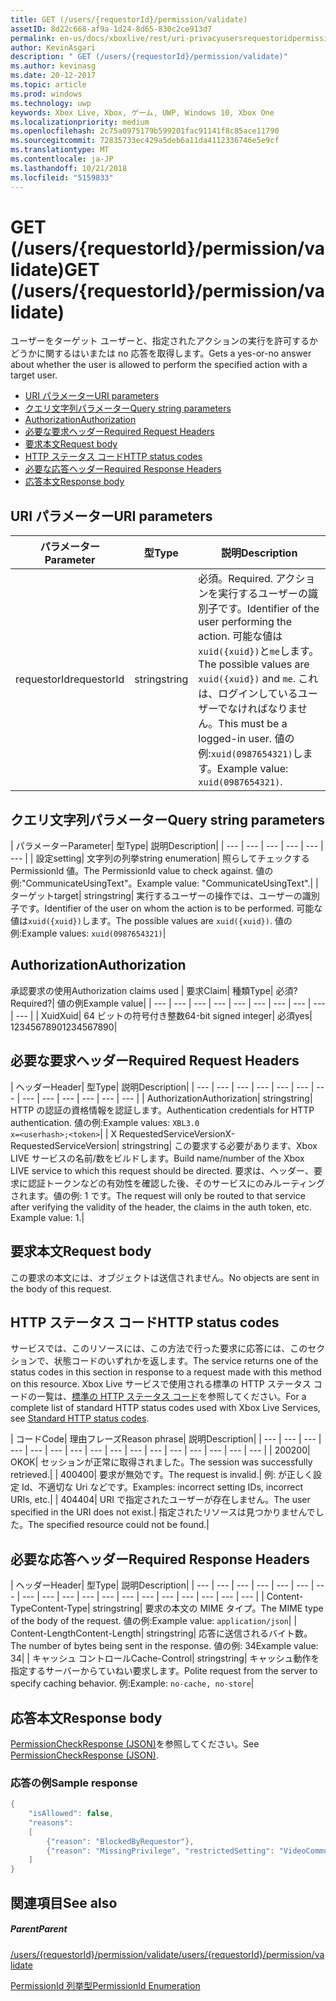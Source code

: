 ```yaml
---
title: GET (/users/{requestorId}/permission/validate)
assetID: 8d22c668-af9a-1d24-8d65-830c2ce913d7
permalink: en-us/docs/xboxlive/rest/uri-privacyusersrequestoridpermissionvalidateget.html
author: KevinAsgari
description: " GET (/users/{requestorId}/permission/validate)"
ms.author: kevinasg
ms.date: 20-12-2017
ms.topic: article
ms.prod: windows
ms.technology: uwp
keywords: Xbox Live, Xbox, ゲーム, UWP, Windows 10, Xbox One
ms.localizationpriority: medium
ms.openlocfilehash: 2c75a0975179b599201fac91141f8c85ace11790
ms.sourcegitcommit: 72835733ec429a5deb6a11da4112336746e5e9cf
ms.translationtype: MT
ms.contentlocale: ja-JP
ms.lasthandoff: 10/21/2018
ms.locfileid: "5159833"
---
```

# <a name="get-usersrequestoridpermissionvalidate"></a><span data-ttu-id="0a78d-104">GET (/users/{requestorId}/permission/validate)</span><span class="sxs-lookup"><span data-stu-id="0a78d-104">GET (/users/{requestorId}/permission/validate)</span></span>
<span data-ttu-id="0a78d-105">ユーザーをターゲット ユーザーと、指定されたアクションの実行を許可するかどうかに関するはいまたは no 応答を取得します。</span><span class="sxs-lookup"><span data-stu-id="0a78d-105">Gets a yes-or-no answer about whether the user is allowed to perform the specified action with a target user.</span></span>

  * [<span data-ttu-id="0a78d-106">URI パラメーター</span><span class="sxs-lookup"><span data-stu-id="0a78d-106">URI parameters</span></span>](#ID4EQ)
  * [<span data-ttu-id="0a78d-107">クエリ文字列パラメーター</span><span class="sxs-lookup"><span data-stu-id="0a78d-107">Query string parameters</span></span>](#ID4E2)
  * [<span data-ttu-id="0a78d-108">Authorization</span><span class="sxs-lookup"><span data-stu-id="0a78d-108">Authorization</span></span>](#ID4EDC)
  * [<span data-ttu-id="0a78d-109">必要な要求ヘッダー</span><span class="sxs-lookup"><span data-stu-id="0a78d-109">Required Request Headers</span></span>](#ID4EID)
  * [<span data-ttu-id="0a78d-110">要求本文</span><span class="sxs-lookup"><span data-stu-id="0a78d-110">Request body</span></span>](#ID4ETE)
  * [<span data-ttu-id="0a78d-111">HTTP ステータス コード</span><span class="sxs-lookup"><span data-stu-id="0a78d-111">HTTP status codes</span></span>](#ID4E5E)
  * [<span data-ttu-id="0a78d-112">必要な応答ヘッダー</span><span class="sxs-lookup"><span data-stu-id="0a78d-112">Required Response Headers</span></span>](#ID4ETG)
  * [<span data-ttu-id="0a78d-113">応答本文</span><span class="sxs-lookup"><span data-stu-id="0a78d-113">Response body</span></span>](#ID4EKAAC)

<a id="ID4EQ"></a>


## <a name="uri-parameters"></a><span data-ttu-id="0a78d-114">URI パラメーター</span><span class="sxs-lookup"><span data-stu-id="0a78d-114">URI parameters</span></span>

| <span data-ttu-id="0a78d-115">パラメーター</span><span class="sxs-lookup"><span data-stu-id="0a78d-115">Parameter</span></span>| <span data-ttu-id="0a78d-116">型</span><span class="sxs-lookup"><span data-stu-id="0a78d-116">Type</span></span>| <span data-ttu-id="0a78d-117">説明</span><span class="sxs-lookup"><span data-stu-id="0a78d-117">Description</span></span>|
| --- | --- | --- |
| <span data-ttu-id="0a78d-118">requestorId</span><span class="sxs-lookup"><span data-stu-id="0a78d-118">requestorId</span></span>| <span data-ttu-id="0a78d-119">string</span><span class="sxs-lookup"><span data-stu-id="0a78d-119">string</span></span>| <span data-ttu-id="0a78d-120">必須。</span><span class="sxs-lookup"><span data-stu-id="0a78d-120">Required.</span></span> <span data-ttu-id="0a78d-121">アクションを実行するユーザーの識別子です。</span><span class="sxs-lookup"><span data-stu-id="0a78d-121">Identifier of the user performing the action.</span></span> <span data-ttu-id="0a78d-122">可能な値は<code>xuid({xuid})</code>と<code>me</code>します。</span><span class="sxs-lookup"><span data-stu-id="0a78d-122">The possible values are <code>xuid({xuid})</code> and <code>me</code>.</span></span> <span data-ttu-id="0a78d-123">これは、ログインしているユーザーでなければなりません。</span><span class="sxs-lookup"><span data-stu-id="0a78d-123">This must be a logged-in user.</span></span> <span data-ttu-id="0a78d-124">値の例:<code>xuid(0987654321)</code>します。</span><span class="sxs-lookup"><span data-stu-id="0a78d-124">Example value: <code>xuid(0987654321)</code>.</span></span>|

<a id="ID4E2"></a>


## <a name="query-string-parameters"></a><span data-ttu-id="0a78d-125">クエリ文字列パラメーター</span><span class="sxs-lookup"><span data-stu-id="0a78d-125">Query string parameters</span></span>

| <span data-ttu-id="0a78d-126">パラメーター</span><span class="sxs-lookup"><span data-stu-id="0a78d-126">Parameter</span></span>| <span data-ttu-id="0a78d-127">型</span><span class="sxs-lookup"><span data-stu-id="0a78d-127">Type</span></span>| <span data-ttu-id="0a78d-128">説明</span><span class="sxs-lookup"><span data-stu-id="0a78d-128">Description</span></span>|
| --- | --- | --- | --- | --- | --- |
| <span data-ttu-id="0a78d-129">設定</span><span class="sxs-lookup"><span data-stu-id="0a78d-129">setting</span></span>| <span data-ttu-id="0a78d-130">文字列の列挙</span><span class="sxs-lookup"><span data-stu-id="0a78d-130">string enumeration</span></span>| <span data-ttu-id="0a78d-131">照らしてチェックする PermissionId 値。</span><span class="sxs-lookup"><span data-stu-id="0a78d-131">The PermissionId value to check against.</span></span> <span data-ttu-id="0a78d-132">値の例:"CommunicateUsingText"。</span><span class="sxs-lookup"><span data-stu-id="0a78d-132">Example value: "CommunicateUsingText".</span></span>|
| <span data-ttu-id="0a78d-133">ターゲット</span><span class="sxs-lookup"><span data-stu-id="0a78d-133">target</span></span>| <span data-ttu-id="0a78d-134">string</span><span class="sxs-lookup"><span data-stu-id="0a78d-134">string</span></span>| <span data-ttu-id="0a78d-135">実行するユーザーの操作では、ユーザーの識別子です。</span><span class="sxs-lookup"><span data-stu-id="0a78d-135">Identifier of the user on whom the action is to be performed.</span></span> <span data-ttu-id="0a78d-136">可能な値は<code>xuid({xuid})</code>します。</span><span class="sxs-lookup"><span data-stu-id="0a78d-136">The possible values are <code>xuid({xuid})</code>.</span></span> <span data-ttu-id="0a78d-137">値の例:</span><span class="sxs-lookup"><span data-stu-id="0a78d-137">Example values:</span></span> <code>xuid(0987654321)</code>|

<a id="ID4EDC"></a>


## <a name="authorization"></a><span data-ttu-id="0a78d-138">Authorization</span><span class="sxs-lookup"><span data-stu-id="0a78d-138">Authorization</span></span>

<span data-ttu-id="0a78d-139">承認要求の使用</span><span class="sxs-lookup"><span data-stu-id="0a78d-139">Authorization claims used</span></span> | <span data-ttu-id="0a78d-140">要求</span><span class="sxs-lookup"><span data-stu-id="0a78d-140">Claim</span></span>| <span data-ttu-id="0a78d-141">種類</span><span class="sxs-lookup"><span data-stu-id="0a78d-141">Type</span></span>| <span data-ttu-id="0a78d-142">必須?</span><span class="sxs-lookup"><span data-stu-id="0a78d-142">Required?</span></span>| <span data-ttu-id="0a78d-143">値の例</span><span class="sxs-lookup"><span data-stu-id="0a78d-143">Example value</span></span>|
| --- | --- | --- | --- | --- | --- | --- | --- | --- | --- |
| <span data-ttu-id="0a78d-144">Xuid</span><span class="sxs-lookup"><span data-stu-id="0a78d-144">Xuid</span></span>| <span data-ttu-id="0a78d-145">64 ビットの符号付き整数</span><span class="sxs-lookup"><span data-stu-id="0a78d-145">64-bit signed integer</span></span>| <span data-ttu-id="0a78d-146">必須</span><span class="sxs-lookup"><span data-stu-id="0a78d-146">yes</span></span>| <span data-ttu-id="0a78d-147">1234567890</span><span class="sxs-lookup"><span data-stu-id="0a78d-147">1234567890</span></span>|

<a id="ID4EID"></a>


## <a name="required-request-headers"></a><span data-ttu-id="0a78d-148">必要な要求ヘッダー</span><span class="sxs-lookup"><span data-stu-id="0a78d-148">Required Request Headers</span></span>

| <span data-ttu-id="0a78d-149">ヘッダー</span><span class="sxs-lookup"><span data-stu-id="0a78d-149">Header</span></span>| <span data-ttu-id="0a78d-150">型</span><span class="sxs-lookup"><span data-stu-id="0a78d-150">Type</span></span>| <span data-ttu-id="0a78d-151">説明</span><span class="sxs-lookup"><span data-stu-id="0a78d-151">Description</span></span>|
| --- | --- | --- | --- | --- | --- | --- | --- | --- | --- | --- | --- | --- |
| <span data-ttu-id="0a78d-152">Authorization</span><span class="sxs-lookup"><span data-stu-id="0a78d-152">Authorization</span></span>| <span data-ttu-id="0a78d-153">string</span><span class="sxs-lookup"><span data-stu-id="0a78d-153">string</span></span>| <span data-ttu-id="0a78d-154">HTTP の認証の資格情報を認証します。</span><span class="sxs-lookup"><span data-stu-id="0a78d-154">Authentication credentials for HTTP authentication.</span></span> <span data-ttu-id="0a78d-155">値の例:</span><span class="sxs-lookup"><span data-stu-id="0a78d-155">Example values:</span></span> <code>XBL3.0 x=&lt;userhash>;&lt;token></code>|
| <span data-ttu-id="0a78d-156">X RequestedServiceVersion</span><span class="sxs-lookup"><span data-stu-id="0a78d-156">X-RequestedServiceVersion</span></span>| <span data-ttu-id="0a78d-157">string</span><span class="sxs-lookup"><span data-stu-id="0a78d-157">string</span></span>| <span data-ttu-id="0a78d-158">この要求する必要があります、Xbox LIVE サービスの名前/数をビルドします。</span><span class="sxs-lookup"><span data-stu-id="0a78d-158">Build name/number of the Xbox LIVE service to which this request should be directed.</span></span> <span data-ttu-id="0a78d-159">要求は、ヘッダー、要求に認証トークンなどの有効性を確認した後、そのサービスにのみルーティングされます。値の例: 1 です。</span><span class="sxs-lookup"><span data-stu-id="0a78d-159">The request will only be routed to that service after verifying the validity of the header, the claims in the auth token, etc. Example value: 1.</span></span>|

<a id="ID4ETE"></a>


## <a name="request-body"></a><span data-ttu-id="0a78d-160">要求本文</span><span class="sxs-lookup"><span data-stu-id="0a78d-160">Request body</span></span>

<span data-ttu-id="0a78d-161">この要求の本文には、オブジェクトは送信されません。</span><span class="sxs-lookup"><span data-stu-id="0a78d-161">No objects are sent in the body of this request.</span></span>

<a id="ID4E5E"></a>


## <a name="http-status-codes"></a><span data-ttu-id="0a78d-162">HTTP ステータス コード</span><span class="sxs-lookup"><span data-stu-id="0a78d-162">HTTP status codes</span></span>

<span data-ttu-id="0a78d-163">サービスでは、このリソースには、この方法で行った要求に応答には、このセクションで、状態コードのいずれかを返します。</span><span class="sxs-lookup"><span data-stu-id="0a78d-163">The service returns one of the status codes in this section in response to a request made with this method on this resource.</span></span> <span data-ttu-id="0a78d-164">Xbox Live サービスで使用される標準の HTTP ステータス コードの一覧は、[標準の HTTP ステータス コード](../../additional/httpstatuscodes.md)を参照してください。</span><span class="sxs-lookup"><span data-stu-id="0a78d-164">For a complete list of standard HTTP status codes used with Xbox Live Services, see [Standard HTTP status codes](../../additional/httpstatuscodes.md).</span></span>

| <span data-ttu-id="0a78d-165">コード</span><span class="sxs-lookup"><span data-stu-id="0a78d-165">Code</span></span>| <span data-ttu-id="0a78d-166">理由フレーズ</span><span class="sxs-lookup"><span data-stu-id="0a78d-166">Reason phrase</span></span>| <span data-ttu-id="0a78d-167">説明</span><span class="sxs-lookup"><span data-stu-id="0a78d-167">Description</span></span>|
| --- | --- | --- | --- | --- | --- | --- | --- | --- | --- | --- | --- | --- | --- | --- | --- |
| <span data-ttu-id="0a78d-168">200</span><span class="sxs-lookup"><span data-stu-id="0a78d-168">200</span></span>| <span data-ttu-id="0a78d-169">OK</span><span class="sxs-lookup"><span data-stu-id="0a78d-169">OK</span></span>| <span data-ttu-id="0a78d-170">セッションが正常に取得されました。</span><span class="sxs-lookup"><span data-stu-id="0a78d-170">The session was successfully retrieved.</span></span>|
| <span data-ttu-id="0a78d-171">400</span><span class="sxs-lookup"><span data-stu-id="0a78d-171">400</span></span>| <span data-ttu-id="0a78d-172">要求が無効です。</span><span class="sxs-lookup"><span data-stu-id="0a78d-172">The request is invalid.</span></span>| <span data-ttu-id="0a78d-173">例: が正しく設定 Id、不適切な Uri などです。</span><span class="sxs-lookup"><span data-stu-id="0a78d-173">Examples: incorrect setting IDs, incorrect URIs, etc.</span></span>|
| <span data-ttu-id="0a78d-174">404</span><span class="sxs-lookup"><span data-stu-id="0a78d-174">404</span></span>| <span data-ttu-id="0a78d-175">URI で指定されたユーザーが存在しません。</span><span class="sxs-lookup"><span data-stu-id="0a78d-175">The user specified in the URI does not exist.</span></span>| <span data-ttu-id="0a78d-176">指定されたリソースは見つかりませんでした。</span><span class="sxs-lookup"><span data-stu-id="0a78d-176">The specified resource could not be found.</span></span>|

<a id="ID4ETG"></a>


## <a name="required-response-headers"></a><span data-ttu-id="0a78d-177">必要な応答ヘッダー</span><span class="sxs-lookup"><span data-stu-id="0a78d-177">Required Response Headers</span></span>

| <span data-ttu-id="0a78d-178">ヘッダー</span><span class="sxs-lookup"><span data-stu-id="0a78d-178">Header</span></span>| <span data-ttu-id="0a78d-179">型</span><span class="sxs-lookup"><span data-stu-id="0a78d-179">Type</span></span>| <span data-ttu-id="0a78d-180">説明</span><span class="sxs-lookup"><span data-stu-id="0a78d-180">Description</span></span>|
| --- | --- | --- | --- | --- | --- | --- | --- | --- | --- | --- | --- | --- | --- | --- | --- | --- | --- | --- |
| <span data-ttu-id="0a78d-181">Content-Type</span><span class="sxs-lookup"><span data-stu-id="0a78d-181">Content-Type</span></span>| <span data-ttu-id="0a78d-182">string</span><span class="sxs-lookup"><span data-stu-id="0a78d-182">string</span></span>| <span data-ttu-id="0a78d-183">要求の本文の MIME タイプ。</span><span class="sxs-lookup"><span data-stu-id="0a78d-183">The MIME type of the body of the request.</span></span> <span data-ttu-id="0a78d-184">値の例:</span><span class="sxs-lookup"><span data-stu-id="0a78d-184">Example value:</span></span> <code>application/json</code>|
| <span data-ttu-id="0a78d-185">Content-Length</span><span class="sxs-lookup"><span data-stu-id="0a78d-185">Content-Length</span></span>| <span data-ttu-id="0a78d-186">string</span><span class="sxs-lookup"><span data-stu-id="0a78d-186">string</span></span>| <span data-ttu-id="0a78d-187">応答に送信されるバイト数。</span><span class="sxs-lookup"><span data-stu-id="0a78d-187">The number of bytes being sent in the response.</span></span> <span data-ttu-id="0a78d-188">値の例: 34</span><span class="sxs-lookup"><span data-stu-id="0a78d-188">Example value: 34</span></span>|
| <span data-ttu-id="0a78d-189">キャッシュ コントロール</span><span class="sxs-lookup"><span data-stu-id="0a78d-189">Cache-Control</span></span>| <span data-ttu-id="0a78d-190">string</span><span class="sxs-lookup"><span data-stu-id="0a78d-190">string</span></span>| <span data-ttu-id="0a78d-191">キャッシュ動作を指定するサーバーからていねい要求します。</span><span class="sxs-lookup"><span data-stu-id="0a78d-191">Polite request from the server to specify caching behavior.</span></span> <span data-ttu-id="0a78d-192">例:</span><span class="sxs-lookup"><span data-stu-id="0a78d-192">Example:</span></span> <code>no-cache, no-store</code>|

<a id="ID4EKAAC"></a>


## <a name="response-body"></a><span data-ttu-id="0a78d-193">応答本文</span><span class="sxs-lookup"><span data-stu-id="0a78d-193">Response body</span></span>

<span data-ttu-id="0a78d-194">[PermissionCheckResponse (JSON)](../../json/json-permissioncheckresponse.md)を参照してください。</span><span class="sxs-lookup"><span data-stu-id="0a78d-194">See [PermissionCheckResponse (JSON)](../../json/json-permissioncheckresponse.md).</span></span>

<a id="ID4EWAAC"></a>


### <a name="sample-response"></a><span data-ttu-id="0a78d-195">応答の例</span><span class="sxs-lookup"><span data-stu-id="0a78d-195">Sample response</span></span>


```cpp
{
    "isAllowed": false,
    "reasons":
    [
        {"reason": "BlockedByRequestor"},
        {"reason": "MissingPrivilege", "restrictedSetting": "VideoCommunications"}
    ]
}

```


<a id="ID4EABAC"></a>


## <a name="see-also"></a><span data-ttu-id="0a78d-196">関連項目</span><span class="sxs-lookup"><span data-stu-id="0a78d-196">See also</span></span>

<a id="ID4ECBAC"></a>


##### <a name="parent"></a><span data-ttu-id="0a78d-197">Parent</span><span class="sxs-lookup"><span data-stu-id="0a78d-197">Parent</span></span>

[<span data-ttu-id="0a78d-198">/users/{requestorId}/permission/validate</span><span class="sxs-lookup"><span data-stu-id="0a78d-198">/users/{requestorId}/permission/validate</span></span>](uri-privacyusersrequestoridpermissionvalidate.md)

 [<span data-ttu-id="0a78d-199">PermissionId 列挙型</span><span class="sxs-lookup"><span data-stu-id="0a78d-199">PermissionId Enumeration</span></span>](../../enums/privacy-enum-permissionid.md)
